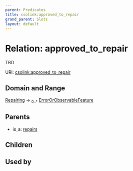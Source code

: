 ```yaml
---
parent: Predicates
title: csolink:approved_to_repair
grand_parent: Slots
layout: default
---
```


# Relation: approved_to_repair


TBD

URI: [csolink:approved_to_repair](https://w3id.org/csolink/vocab/approved_to_repair)

## Domain and Range

[Repairing](Repairing.md) ->  <sub>0..*</sub> [ErrorOrObservableFeature](ErrorOrObservableFeature.md)

## Parents

 *  is_a: [repairs](repairs.md)

## Children


## Used by

